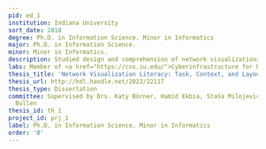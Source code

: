 ```yaml
---
pid: ed_1
institution: Indiana University
sort_date: 2018
degree: Ph.D. in Information Science. Minor in Informatics
major: Ph.D. in Information Science.
minor: Minor in Informatics.
description: Studied design and comprehension of network visualizations.
labs: Member of <a href="https://cns.iu.edu/">Cyberinfrastructure for Network Science Center</a>.
thesis_title: 'Network Visualization Literacy: Task, Context, and Layout'
thesis_url: http://hdl.handle.net/2022/22117
thesis_type: Dissertation
committee: Supervised by Drs. Katy Börner, Hamid Ekbia, Staša Milojević, and Johan
  Bollen
thesis_id: th_1
project_id: prj_1
label: Ph.D. in Information Science. Minor in Informatics
order: '0'
---
```

